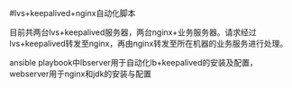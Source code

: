 #lvs+keepalived+nginx自动化脚本

目前共两台lvs+keepalived服务器，两台nginx+业务服务器。请求经过lvs+keepalived转发至nginx，再由nginx转发至所在机器的业务服务进行处理。

ansible playbook中lbserver用于自动化lb+keepalived的安装及配置，webserver用于nginx和jdk的安装与配置
